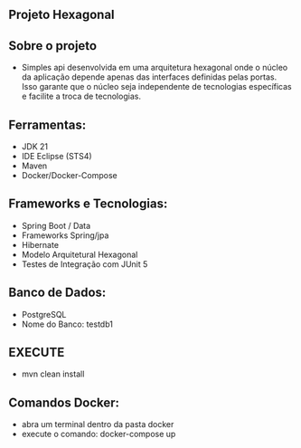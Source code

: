 ## Projeto Hexagonal

## Sobre o projeto
- Simples api desenvolvida em uma arquitetura hexagonal onde o núcleo da aplicação depende apenas das interfaces 
 definidas pelas portas. Isso garante que o núcleo seja independente de tecnologias específicas e facilite a troca de tecnologias.

## Ferramentas:

- JDK 21
- IDE Eclipse (STS4)
- Maven
- Docker/Docker-Compose

## Frameworks e Tecnologias:
- Spring Boot / Data
- Frameworks Spring/jpa
- Hibernate
- Modelo Arquitetural Hexagonal
- Testes de Integração com JUnit 5

## Banco de Dados:
- PostgreSQL
- Nome do Banco: testdb1

## EXECUTE
- mvn clean install

## Comandos Docker:
- abra um terminal dentro da pasta docker
-  execute o comando: docker-compose up
